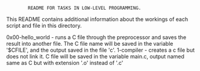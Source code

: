 			README FOR TASKS IN LOW-LEVEL PROGRAMMING.

This README contains additional information about the workings of each script and file in this directory.



0x00-hello_world - runs a C file through the preprocessor and saves the result into another file. The C file name will be saved in the variable '$CFILE', and the output saved in the file 'c'.
1-compiler - creates a c file but does not link it. C file will be saved in the variable main.c, output named same as C but with extension '.o' instead of '.c'
